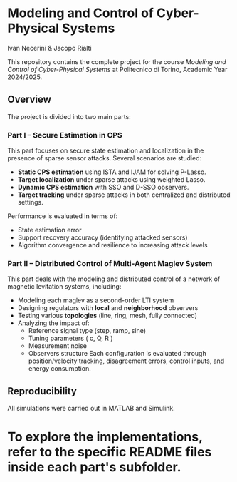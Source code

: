 # Modeling and Control of Cyber-Physical Systems  
Ivan Necerini & Jacopo Rialti

This repository contains the complete project for the course *Modeling and Control of Cyber-Physical Systems* at Politecnico di Torino, Academic Year 2024/2025.

## Overview

The project is divided into two main parts:

### Part I – Secure Estimation in CPS  
This part focuses on secure state estimation and localization in the presence of sparse sensor attacks. Several scenarios are studied:
- **Static CPS estimation** using ISTA and IJAM for solving P-Lasso.
- **Target localization** under sparse attacks using weighted Lasso.
- **Dynamic CPS estimation** with SSO and D-SSO observers.
- **Target tracking** under sparse attacks in both centralized and distributed settings.

Performance is evaluated in terms of:
- State estimation error
- Support recovery accuracy (identifying attacked sensors)
- Algorithm convergence and resilience to increasing attack levels

### Part II – Distributed Control of Multi-Agent Maglev System  
This part deals with the modeling and distributed control of a network of magnetic levitation systems, including:
- Modeling each maglev as a second-order LTI system
- Designing regulators with **local** and **neighborhood** observers
- Testing various **topologies** (line, ring, mesh, fully connected)
- Analyzing the impact of:
  - Reference signal type (step, ramp, sine)
  - Tuning parameters \( c, Q, R \)
  - Measurement noise
  - Observers structure
Each configuration is evaluated through position/velocity tracking, disagreement errors, control inputs, and energy consumption.

## Reproducibility

All simulations were carried out in MATLAB and Simulink.  
# To explore the implementations, refer to the specific README files inside each part's subfolder.


